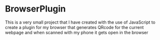 # BrowserPlugin
 This is a very small project that I have created with the use of JavaScript to create a plugin for my browser that generates QRcode for the current webpage and when scanned with my phone it gets open in the browser 
